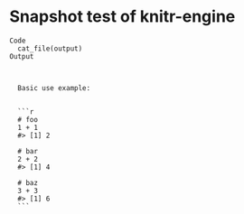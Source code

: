 # Snapshot test of knitr-engine

    Code
      cat_file(output)
    Output
      
      
      
      Basic use example:
      
      
      ```r
      # foo 
      1 + 1
      #> [1] 2
      
      # bar
      2 + 2
      #> [1] 4
      
      # baz
      3 + 3
      #> [1] 6
      ```
      

